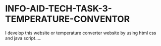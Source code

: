 # INFO-AID-TECH-TASK-3-TEMPERATURE-CONVENTOR
I develop this website or temperature converter website by using html css and java script.....
